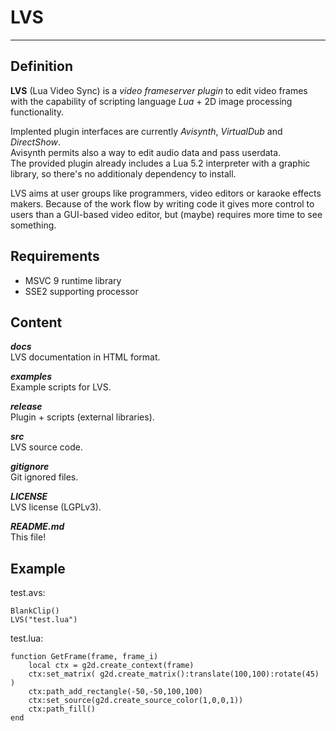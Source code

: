 # LVS
---
## Definition
**LVS** (Lua Video Sync) is a *video frameserver plugin* to edit video frames 
with the capability of scripting language *Lua* + 2D image processing functionality.

Implented plugin interfaces are currently *Avisynth*, *VirtualDub* and *DirectShow*.  
Avisynth permits also a way to edit audio data and pass userdata.  
The provided plugin already includes a Lua 5.2 interpreter with a graphic library, 
so there's no additionaly dependency to install.

LVS aims at user groups like programmers, video editors or karaoke effects makers. 
Because of the work flow by writing code it gives more control to users than a GUI-based video editor, 
but (maybe) requires more time to see something.


## Requirements
* MSVC 9 runtime library
* SSE2 supporting processor


## Content
***docs***  
LVS documentation in HTML format.

***examples***  
Example scripts for LVS.

***release***  
Plugin + scripts (external libraries).

***src***  
LVS source code.

***gitignore***  
Git ignored files.

***LICENSE***  
LVS license (LGPLv3).

***README.md***  
This file!


## Example
test.avs:

    BlankClip()
    LVS("test.lua")

test.lua:

    function GetFrame(frame, frame_i)
    	local ctx = g2d.create_context(frame)
    	ctx:set_matrix( g2d.create_matrix():translate(100,100):rotate(45) )
    	ctx:path_add_rectangle(-50,-50,100,100)
    	ctx:set_source(g2d.create_source_color(1,0,0,1))
    	ctx:path_fill()
    end